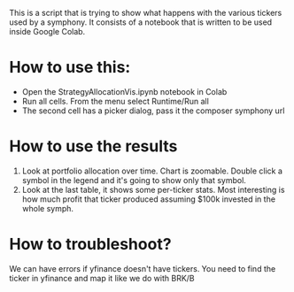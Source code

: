This is a script that is trying to show what happens with the various tickers used by a symphony. It consists of a notebook that is written to be used inside Google Colab.

# How to use this: 
- Open the StrategyAllocationVis.ipynb notebook in Colab
- Run all cells. From the menu select Runtime/Run all
- The second cell has a picker dialog, pass it the composer symphony url

# How to use the results
1. Look at portfolio allocation over time. Chart is zoomable. Double click a symbol in the legend and it's going to show only that symbol.
2. Look at the last table, it shows some per-ticker stats. Most interesting is how much profit that ticker produced assuming $100k invested in the whole symph.

# How to troubleshoot?
We can have errors if yfinance doesn't have tickers. You need to find the ticker in yfinance and map it like we do with BRK/B
